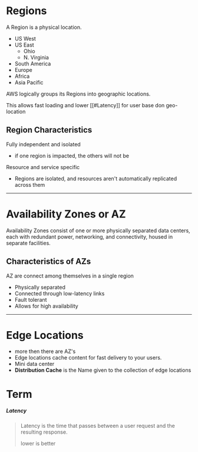 # Regions

A Region is a physical location.
 - US West
 - US East
	 - Ohio
	 - N. Virginia
 - South America
 - Europe
 - Africa
 - Asia Pacific

 AWS logically groups its Regions into geographic locations.

This allows fast loading and lower [[#Latency]] for user base don geo-location

## Region Characteristics

Fully independent and isolated
 - if one region is impacted, the others will not be

Resource and service specific
 - Regions are isolated, and resources aren't automatically replicated across them
___

# Availability Zones or AZ

Availability Zones consist of one or more physically separated data centers,
each with redundant power, networking, and connectivity, housed in separate facilities.

## Characteristics of AZs

AZ are connect among themselves in a single region
 - Physically separated
 - Connected through low-latency links
 - Fault tolerant
 - Allows for high availability
___

# Edge Locations

 - more then there are AZ's
 - Edge locations cache content for fast delivery to your users.
 - Mini data center
 - **Distribution Cache** is the Name given to the collection of edge locations

# Term

##### Latency

>Latency is the time that passes between a user request and the resulting response.
>
> lower is better
